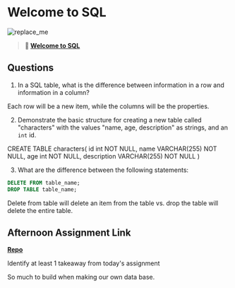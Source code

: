 # Welcome to SQL

![replace_me](https://codeworks.blob.core.windows.net/public/assets/img/illustrations/placeholder.svg)

> **📖 [Welcome to SQL](https://codeworksacademy.com/fs-student-guide/resources/wk11/01-MySQL-GettingStarted)**

## Questions

1. In a SQL table, what is the difference between information in a row and information in a column?

Each row will be a new item, while the columns will be the properties.

2. Demonstrate the basic structure for creating a new table called "characters" with the values "name, age, description" as strings, and an `int` id.

CREATE TABLE characters(
    id int NOT NULL,
    name VARCHAR(255) NOT NULL,
    age int NOT NULL,
    description VARCHAR(255) NOT NULL
)

3. What are the difference between the following statements: 
```sql
DELETE FROM table_name;
DROP TABLE table_name;
```

Delete from table will delete an item from the table vs. drop the table will delete the entire table.

## Afternoon Assignment Link

**[Repo](https://github.com/iangrell/<ASSIGNMENT_REPO>)**

Identify at least 1 takeaway from today's assignment

So much to build when making our own data base.
